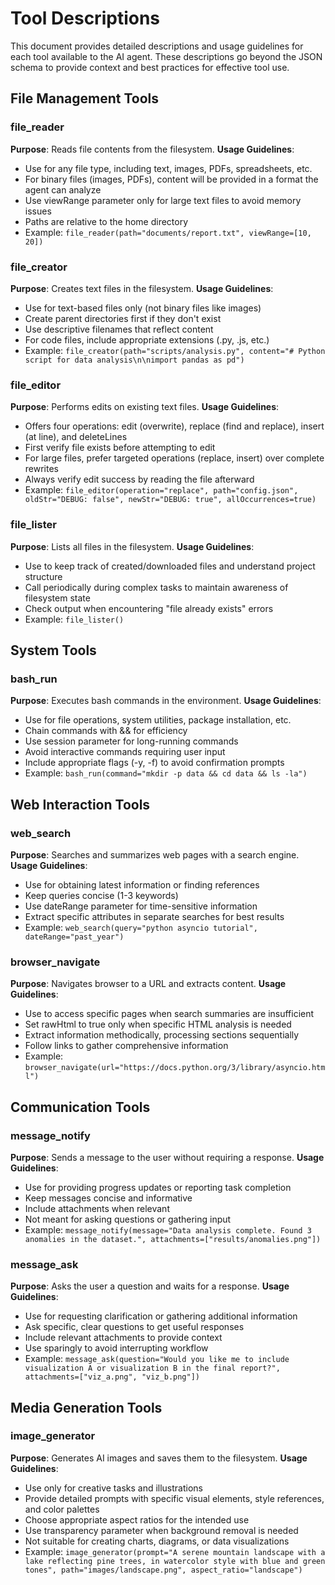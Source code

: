 # Tool Descriptions

This document provides detailed descriptions and usage guidelines for each tool available to the AI agent. These descriptions go beyond the JSON schema to provide context and best practices for effective tool use.

## File Management Tools

### file_reader
**Purpose**: Reads file contents from the filesystem.
**Usage Guidelines**:
- Use for any file type, including text, images, PDFs, spreadsheets, etc.
- For binary files (images, PDFs), content will be provided in a format the agent can analyze
- Use viewRange parameter only for large text files to avoid memory issues
- Paths are relative to the home directory
- Example: `file_reader(path="documents/report.txt", viewRange=[10, 20])`

### file_creator
**Purpose**: Creates text files in the filesystem.
**Usage Guidelines**:
- Use for text-based files only (not binary files like images)
- Create parent directories first if they don't exist
- Use descriptive filenames that reflect content
- For code files, include appropriate extensions (.py, .js, etc.)
- Example: `file_creator(path="scripts/analysis.py", content="# Python script for data analysis\n\nimport pandas as pd")`

### file_editor
**Purpose**: Performs edits on existing text files.
**Usage Guidelines**:
- Offers four operations: edit (overwrite), replace (find and replace), insert (at line), and deleteLines
- First verify file exists before attempting to edit
- For large files, prefer targeted operations (replace, insert) over complete rewrites
- Always verify edit success by reading the file afterward
- Example: `file_editor(operation="replace", path="config.json", oldStr="DEBUG: false", newStr="DEBUG: true", allOccurrences=true)`

### file_lister
**Purpose**: Lists all files in the filesystem.
**Usage Guidelines**:
- Use to keep track of created/downloaded files and understand project structure
- Call periodically during complex tasks to maintain awareness of filesystem state
- Check output when encountering "file already exists" errors
- Example: `file_lister()`

## System Tools

### bash_run
**Purpose**: Executes bash commands in the environment.
**Usage Guidelines**:
- Use for file operations, system utilities, package installation, etc.
- Chain commands with && for efficiency
- Use session parameter for long-running commands
- Avoid interactive commands requiring user input
- Include appropriate flags (-y, -f) to avoid confirmation prompts
- Example: `bash_run(command="mkdir -p data && cd data && ls -la")`

## Web Interaction Tools

### web_search
**Purpose**: Searches and summarizes web pages with a search engine.
**Usage Guidelines**:
- Use for obtaining latest information or finding references
- Keep queries concise (1-3 keywords)
- Use dateRange parameter for time-sensitive information
- Extract specific attributes in separate searches for best results
- Example: `web_search(query="python asyncio tutorial", dateRange="past_year")`

### browser_navigate
**Purpose**: Navigates browser to a URL and extracts content.
**Usage Guidelines**:
- Use to access specific pages when search summaries are insufficient
- Set rawHtml to true only when specific HTML analysis is needed
- Extract information methodically, processing sections sequentially
- Follow links to gather comprehensive information
- Example: `browser_navigate(url="https://docs.python.org/3/library/asyncio.html")`

## Communication Tools

### message_notify
**Purpose**: Sends a message to the user without requiring a response.
**Usage Guidelines**:
- Use for providing progress updates or reporting task completion
- Keep messages concise and informative
- Include attachments when relevant
- Not meant for asking questions or gathering input
- Example: `message_notify(message="Data analysis complete. Found 3 anomalies in the dataset.", attachments=["results/anomalies.png"])`

### message_ask
**Purpose**: Asks the user a question and waits for a response.
**Usage Guidelines**:
- Use for requesting clarification or gathering additional information
- Ask specific, clear questions to get useful responses
- Include relevant attachments to provide context
- Use sparingly to avoid interrupting workflow
- Example: `message_ask(question="Would you like me to include visualization A or visualization B in the final report?", attachments=["viz_a.png", "viz_b.png"])`

## Media Generation Tools

### image_generator
**Purpose**: Generates AI images and saves them to the filesystem.
**Usage Guidelines**:
- Use only for creative tasks and illustrations
- Provide detailed prompts with specific visual elements, style references, and color palettes
- Choose appropriate aspect ratios for the intended use
- Use transparency parameter when background removal is needed
- Not suitable for creating charts, diagrams, or data visualizations
- Example: `image_generator(prompt="A serene mountain landscape with a lake reflecting pine trees, in watercolor style with blue and green tones", path="images/landscape.png", aspect_ratio="landscape")`
